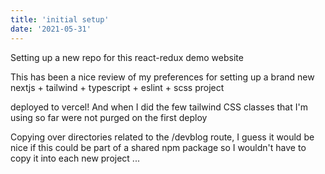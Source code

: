 ```yaml
---
title: 'initial setup'
date: '2021-05-31'
---
```


Setting up a new repo for this react-redux demo website

This has been a nice review of my preferences for setting up a brand new nextjs + tailwind + typescript + eslint + scss project

deployed to vercel!  And when I did the few tailwind CSS classes that I'm using so far were not purged on the first deploy

Copying over directories related to the /devblog route, I guess it would be nice if this could be part of a shared npm package so I wouldn't have to copy it into each new project ...

